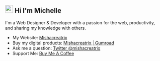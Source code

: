 ## <img src="https://media.giphy.com/media/hvRJCLFzcasrR4ia7z/giphy.gif" width="25px"> Hi I'm Michelle


I'm a Web Designer & Developer with a passion for the web, productivity, and sharing my knowledge with others.

- My Website: [Mishacreatrix](https://mishacreatrix.com/)
- Buy my digital products: [Mishacreatrix | Gumroad](https://gumroad.com/mishacreatrix)
- Ask me a question: [Twitter @mishacreatrix](https://twitter.com/MishaCreatrix)
- Support Me: [Buy Me A Coffee](https://www.buymeacoffee.com/mishacreatrix)
